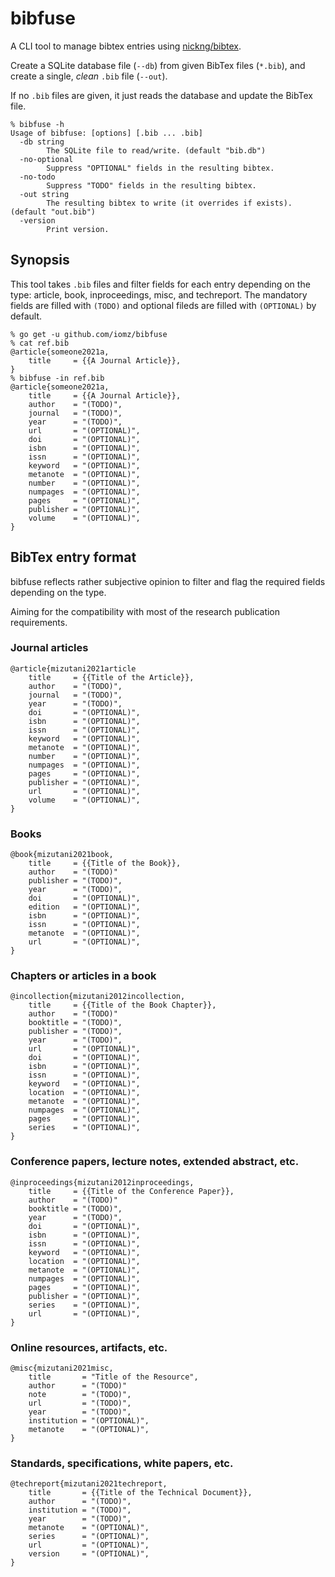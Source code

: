 # bibfuse
A CLI tool to manage bibtex entries using [nickng/bibtex](https://github.com/nickng/bibtex).

Create a SQLite database file (`--db`) from given BibTex files (`*.bib`), and create a single, *clean* `.bib` file (`--out`).

If no `.bib` files are given, it just reads the database and update the BibTex file.

```console
% bibfuse -h
Usage of bibfuse: [options] [.bib ... .bib]
  -db string
        The SQLite file to read/write. (default "bib.db")
  -no-optional
        Suppress "OPTIONAL" fields in the resulting bibtex.
  -no-todo
        Suppress "TODO" fields in the resulting bibtex.
  -out string
        The resulting bibtex to write (it overrides if exists). (default "out.bib")
  -version
        Print version.
```

## Synopsis
This tool takes `.bib` files and filter fields for each entry depending on the type: article, book, inproceedings, misc, and techreport.
The mandatory fields are filled with `(TODO)` and optional fileds are filled with `(OPTIONAL)` by default.

```console
% go get -u github.com/iomz/bibfuse
% cat ref.bib
@article{someone2021a,
    title     = {{A Journal Article}},
}
% bibfuse -in ref.bib
@article{someone2021a,
    title     = {{A Journal Article}},
    author    = "(TODO)",
    journal   = "(TODO)",
    year      = "(TODO)",
    url       = "(OPTIONAL)",
    doi       = "(OPTIONAL)",
    isbn      = "(OPTIONAL)",
    issn      = "(OPTIONAL)",
    keyword   = "(OPTIONAL)",
    metanote  = "(OPTIONAL)",
    number    = "(OPTIONAL)",
    numpages  = "(OPTIONAL)",
    pages     = "(OPTIONAL)",
    publisher = "(OPTIONAL)",
    volume    = "(OPTIONAL)",
}
```

## BibTex entry format

bibfuse reflects rather subjective opinion to filter and flag the required fields depending on the type.

Aiming for the compatibility with most of the research publication requirements.

### Journal articles
```
@article{mizutani2021article
    title     = {{Title of the Article}},
    author    = "(TODO)",
    journal   = "(TODO)",
    year      = "(TODO)",
    doi       = "(OPTIONAL)",
    isbn      = "(OPTIONAL)",
    issn      = "(OPTIONAL)",
    keyword   = "(OPTIONAL)",
    metanote  = "(OPTIONAL)",
    number    = "(OPTIONAL)",
    numpages  = "(OPTIONAL)",
    pages     = "(OPTIONAL)",
    publisher = "(OPTIONAL)",
    url       = "(OPTIONAL)",
    volume    = "(OPTIONAL)",
}
```

### Books
```
@book{mizutani2021book,
    title     = {{Title of the Book}},
    author    = "(TODO)"
    publisher = "(TODO)",
    year      = "(TODO)",
    doi       = "(OPTIONAL)",
    edition   = "(OPTIONAL)",
    isbn      = "(OPTIONAL)",
    issn      = "(OPTIONAL)",
    metanote  = "(OPTIONAL)",
    url       = "(OPTIONAL)",
}
```

### Chapters or articles in a book
```
@incollection{mizutani2012incollection,
    title     = {{Title of the Book Chapter}},
    author    = "(TODO)"
    booktitle = "(TODO)",
    publisher = "(TODO)",
    year      = "(TODO)",
    url       = "(OPTIONAL)",
    doi       = "(OPTIONAL)",
    isbn      = "(OPTIONAL)",
    issn      = "(OPTIONAL)",
    keyword   = "(OPTIONAL)",
    location  = "(OPTIONAL)",
    metanote  = "(OPTIONAL)",
    numpages  = "(OPTIONAL)",
    pages     = "(OPTIONAL)",
    series    = "(OPTIONAL)",
}
```

### Conference papers, lecture notes, extended abstract, etc.
```
@inproceedings{mizutani2012inproceedings,
    title     = {{Title of the Conference Paper}},
    author    = "(TODO)"
    booktitle = "(TODO)",
    year      = "(TODO)",
    doi       = "(OPTIONAL)",
    isbn      = "(OPTIONAL)",
    issn      = "(OPTIONAL)",
    keyword   = "(OPTIONAL)",
    location  = "(OPTIONAL)",
    metanote  = "(OPTIONAL)",
    numpages  = "(OPTIONAL)",
    pages     = "(OPTIONAL)",
    publisher = "(OPTIONAL)",
    series    = "(OPTIONAL)",
    url       = "(OPTIONAL)",
}
```

### Online resources, artifacts, etc.
```
@misc{mizutani2021misc,
    title       = "Title of the Resource",
    author      = "(TODO)"
    note        = "(TODO)",
    url         = "(TODO)",
    year        = "(TODO)",
    institution = "(OPTIONAL)",
    metanote    = "(OPTIONAL)",
}
```

### Standards, specifications, white papers, etc.
```
@techreport{mizutani2021techreport,
    title       = {{Title of the Technical Document}},
    author      = "(TODO)",
    institution = "(TODO)",
    year        = "(TODO)",
    metanote    = "(OPTIONAL)",
    series      = "(OPTIONAL)",
    url         = "(OPTIONAL)",
    version     = "(OPTIONAL)",
}
```

